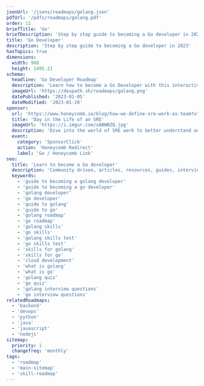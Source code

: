 ```yaml
---
jsonUrl: '/jsons/roadmaps/golang.json'
pdfUrl: '/pdfs/roadmaps/golang.pdf'
order: 11
briefTitle: 'Go'
briefDescription: 'Step by step guide to becoming a Go developer in 2023'
title: 'Go Developer'
description: 'Step by step guide to becoming a Go developer in 2023'
hasTopics: true
dimensions:
  width: 968
  height: 1495.21
schema:
  headline: 'Go Developer Roadmap'
  description: 'Learn how to become a Go Developer with this interactive step by step guide in 2023. We also have resources and short descriptions attached to the roadmap items so you can get everything you want to learn in one place.'
  imageUrl: 'https://devpath.sh/roadmaps/golang.png'
  datePublished: '2023-01-05'
  dateModified: '2023-01-20'
sponsor:
  url: 'https://www.honeycomb.io/blog/how-we-define-sre-work-as-team?utm_medium=paid-sponsorship&utm_source=insight-partners&utm_campaign=plg_insightpartners_paidsponsorship'
  title: 'Day in the Life of an SRE'
  imageUrl: 'https://i.imgur.com/xANWBZQ.jpg'
  description: 'Dive into the world of SRE work to better understand an SRE’s role in driving incident response.'
  event:
    category: 'SponsorClick'
    action: 'Honeycomb Redirect'
    label: 'Go / Honeycomb Link'
seo:
  title: 'Learn to become a Go developer'
  description: 'Community driven, articles, resources, guides, interview questions, quizzes for Go development. Learn to become a modern Go developer by following the steps, skills, resources and guides listed in this roadmap.'
  keywords:
    - 'guide to becoming a golang developer'
    - 'guide to becoming a go developer'
    - 'golang developer'
    - 'go developer'
    - 'guide to golang'
    - 'guide to go'
    - 'golang roadmap'
    - 'go roadmap'
    - 'golang skills'
    - 'go skills'
    - 'golang skills test'
    - 'go skills test'
    - 'skills for golang'
    - 'skills for go'
    - 'cloud development'
    - 'what is golang'
    - 'what is go'
    - 'golang quiz'
    - 'go quiz'
    - 'golang interview questions'
    - 'go interview questions'
relatedRoadmaps:
  - 'backend'
  - 'devops'
  - 'python'
  - 'java'
  - 'javascript'
  - 'nodejs'
sitemap:
  priority: 1
  changefreq: 'monthly'
tags:
  - 'roadmap'
  - 'main-sitemap'
  - 'skill-roadmap'
---
```


